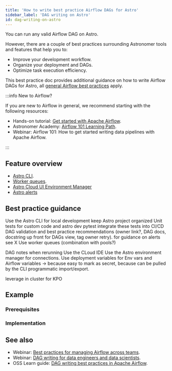 ```yaml
---
title: 'How to write best practice Airflow DAGs for Astro'
sidebar_label: 'DAG writing on Astro'
id: dag-writing-on-astro
---
```


You can run any valid Airflow DAG on Astro. 

However, there are a couple of best practices surrounding Astronomer tools and features that help you to:

- Improve your development workflow.
- Organize your deployment and DAGs. 
- Optimize task execution efficiency.

This best practice doc provides additional guidance on how to write Airflow DAGs for Astro, all [general Airflow best practices](https://docs.astronomer.io/learn/dag-best-practices) apply.

:::info New to Airflow?

If you are new to Airflow in general, we recommend starting with the following resources:

- Hands-on tutorial: [Get started with Apache Airflow](https://docs.astronomer.io/learn/get-started-with-airflow).
- Astronomer Academy: [Airflow 101 Learning Path](https://academy.astronomer.io/path/airflow-101).
- Webinar: Airflow 101: How to get started writing data pipelines with Apache Airflow.

:::

## Feature overview

- [Astro CLI](https://docs.astronomer.io/astro/cli/overview).
- [Worker queues](https://docs.astronomer.io/astro/configure-worker-queues).
- [Astro Cloud UI Environment Manager](https://docs.astronomer.io/astro/manage-connections-variables)
- [Astro alerts](https://docs.astronomer.io/astro/alerts)

## Best practice guidance 





Use the Astro CLI for local development 
keep Astro project organized
Unit tests for custom code and astro dev pytest 
integrate these tests into CI/CD
DAG validation and best practice recommendations (owner link?, DAG docs, docstring up front for DAGs view, tag owner retry). for guidance on alerts see X
Use worker queues (combination with pools?) 

DAG notes when rerunning 
Use the CLoud IDE 
Use the Astro environment manager for connections. Use deployment variables for Env vars and Airflow variables -> because easy to mark as secret, because can be pulled by the CLI programmatic import/export.

leverage in cluster for KPO


## Example 


### Prerequisites

### Implementation


## See also 

- Webinar: [Best practices for managing Airflow across teams](https://www.astronomer.io/events/webinars/best-practices-for-managing-airflow-across-teams-video/).
- Webinar: [DAG writing for data engineers and data scientists](https://www.astronomer.io/events/webinars/dag-writing-for-data-engineers-and-data-scientists-video/).
- OSS Learn guide: [DAG writing best practices in Apache Airflow](https://docs.astronomer.io/learn/dag-best-practices).